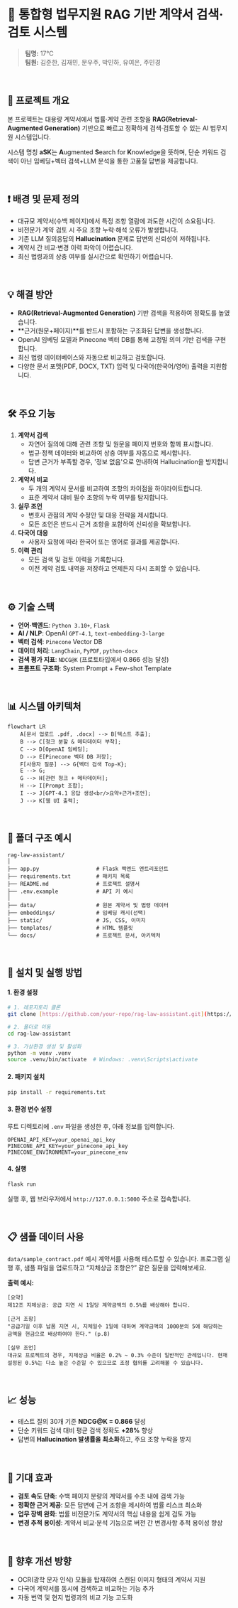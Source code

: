 # 📑 통합형 법무지원 RAG 기반 계약서 검색·검토 시스템

> **팀명:** 17℃  
> **팀원:** 김준한, 김재민, 문우주, 박민하, 유여은, 주민경

<br>

## 📌 프로젝트 개요

본 프로젝트는 대용량 계약서에서 법률·계약 관련 조항을 **RAG(Retrieval-Augmented Generation)** 기반으로 빠르고 정확하게 검색·검토할 수 있는 AI 법무지원 시스템입니다.

시스템 명칭 **aSK**는 **A**ugmented **S**earch for **K**nowledge을 뜻하며, 단순 키워드 검색이 아닌 임베딩+벡터 검색+LLM 분석을 통한 고품질 답변을 제공합니다.

<br>

## ❗ 배경 및 문제 정의

-   대규모 계약서(수백 페이지)에서 특정 조항 열람에 과도한 시간이 소요됩니다.
-   비전문가 계약 검토 시 주요 조항 누락·해석 오류가 발생합니다.
-   기존 LLM 질의응답의 **Hallucination** 문제로 답변의 신뢰성이 저하됩니다.
-   계약서 간 비교·변경 이력 파악이 어렵습니다.
-   최신 법령과의 상충 여부를 실시간으로 확인하기 어렵습니다.

<br>

## 💡 해결 방안

-   **RAG(Retrieval-Augmented Generation)** 기반 검색을 적용하여 정확도를 높였습니다.
-   **근거(원문+페이지)**를 반드시 포함하는 구조화된 답변을 생성합니다.
-   OpenAI 임베딩 모델과 Pinecone 벡터 DB를 통해 고정밀 의미 기반 검색을 구현합니다.
-   최신 법령 데이터베이스와 자동으로 비교하고 검토합니다.
-   다양한 문서 포맷(PDF, DOCX, TXT) 입력 및 다국어(한국어/영어) 출력을 지원합니다.

<br>

## 🛠️ 주요 기능

1.  **계약서 검색**
    -   자연어 질의에 대해 관련 조항 및 원문을 페이지 번호와 함께 표시합니다.
    -   법규·정책 데이터와 비교하여 상충 여부를 자동으로 제시합니다.
    -   답변 근거가 부족할 경우, '정보 없음'으로 안내하여 Hallucination을 방지합니다.
2.  **계약서 비교**
    -   두 개의 계약서 문서를 비교하여 조항의 차이점을 하이라이트합니다.
    -   표준 계약서 대비 필수 조항의 누락 여부를 탐지합니다.
3.  **실무 조언**
    -   변호사 관점의 계약 수정안 및 대응 전략을 제시합니다.
    -   모든 조언은 반드시 근거 조항을 포함하여 신뢰성을 확보합니다.
4.  **다국어 대응**
    -   사용자 요청에 따라 한국어 또는 영어로 결과를 제공합니다.
5.  **이력 관리**
    -   모든 검색 및 검토 이력을 기록합니다.
    -   이전 계약 검토 내역을 저장하고 언제든지 다시 조회할 수 있습니다.

<br>

## ⚙️ 기술 스택

-   **언어·백엔드**: `Python 3.10+`, `Flask`
-   **AI / NLP**: OpenAI `GPT-4.1`, `text-embedding-3-large`
-   **벡터 검색**: `Pinecone` Vector DB
-   **데이터 처리**: `LangChain`, `PyPDF`, `python-docx`
-   **검색 평가 지표**: `NDCG@K` (프로토타입에서 0.866 성능 달성)
-   **프롬프트 구조화**: System Prompt + Few-shot Template

<br>

## 📊 시스템 아키텍처

```mermaid
flowchart LR
    A[문서 업로드 .pdf, .docx] --> B[텍스트 추출];
    B --> C[청크 분할 & 메타데이터 부착];
    C --> D[OpenAI 임베딩];
    D --> E[Pinecone 벡터 DB 저장];
    F[사용자 질문] --> G{벡터 검색 Top-K};
    E --> G;
    G --> H[관련 청크 + 메타데이터];
    H --> I[Prompt 조합];
    I --> J[GPT-4.1 응답 생성<br/>요약+근거+조언];
    J --> K[웹 UI 출력];
```

<br>

## 📂 폴더 구조 예시

```text
rag-law-assistant/
│
├── app.py                  # Flask 백엔드 엔트리포인트
├── requirements.txt        # 패키지 목록
├── README.md               # 프로젝트 설명서
├── .env.example            # API 키 예시
│
├── data/                   # 원본 계약서 및 법령 데이터
├── embeddings/             # 임베딩 캐시(선택)
├── static/                 # JS, CSS, 이미지
├── templates/              # HTML 템플릿
└── docs/                   # 프로젝트 문서, 아키텍처
```

<br>

## 🔧 설치 및 실행 방법

#### 1. 환경 설정

```bash
# 1. 레포지토리 클론
git clone [https://github.com/your-repo/rag-law-assistant.git](https://github.com/your-repo/rag-law-assistant.git)

# 2. 폴더로 이동
cd rag-law-assistant

# 3. 가상환경 생성 및 활성화
python -m venv .venv
source .venv/bin/activate  # Windows: .venv\Scripts\activate
```

#### 2. 패키지 설치

```bash
pip install -r requirements.txt
```

#### 3. 환경 변수 설정

루트 디렉토리에 `.env` 파일을 생성한 후, 아래 정보를 입력합니다.

```text
OPENAI_API_KEY=your_openai_api_key
PINECONE_API_KEY=your_pinecone_api_key
PINECONE_ENVIRONMENT=your_pinecone_env
```

#### 4. 실행

```bash
flask run
```

실행 후, 웹 브라우저에서 `http://127.0.0.1:5000` 주소로 접속합니다.

<br>

## 📋 샘플 데이터 사용

`data/sample_contract.pdf` 예시 계약서를 사용해 테스트할 수 있습니다.
프로그램 실행 후, 샘플 파일을 업로드하고 “지체상금 조항은?” 같은 질문을 입력해보세요.

**출력 예시:**

```text
[요약]
제12조 지체상금: 공급 지연 시 1일당 계약금액의 0.5%를 배상해야 합니다.

[근거 조항]
"공급기일 이후 납품 지연 시, 지체일수 1일에 대하여 계약금액의 1000분의 5에 해당하는 금액을 현금으로 배상하여야 한다." (p.8)

[실무 조언]
대규모 프로젝트의 경우, 지체상금 비율은 0.2% ~ 0.3% 수준이 일반적인 관례입니다. 현재 설정된 0.5%는 다소 높은 수준일 수 있으므로 조정 협의를 고려해볼 수 있습니다.
```

<br>

## 📈 성능

-   테스트 질의 30개 기준 **NDCG@K = 0.866** 달성
-   단순 키워드 검색 대비 평균 검색 정확도 **+28%** 향상
-   답변의 **Hallucination 발생률을 최소화**하고, 주요 조항 누락을 방지

<br>

## 💼 기대 효과

-   **검토 속도 단축**: 수백 페이지 분량의 계약서를 수초 내에 검색 가능
-   **정확한 근거 제공**: 모든 답변에 근거 조항을 제시하여 법률 리스크 최소화
-   **업무 장벽 완화**: 법률 비전문가도 계약서의 핵심 내용을 쉽게 검토 가능
-   **변경 추적 용이성**: 계약서 비교·분석 기능으로 버전 간 변경사항 추적 용이성 향상

<br>

## 📌 향후 개선 방향

-   OCR(광학 문자 인식) 모듈을 탑재하여 스캔된 이미지 형태의 계약서 지원
-   다국어 계약서를 동시에 검색하고 비교하는 기능 추가
-   자동 번역 및 현지 법령과의 비교 기능 고도화
